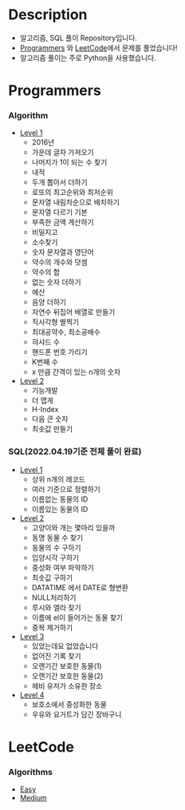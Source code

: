 # Description
  - 알고리즘, SQL 풀이 Repository입니다.
  - [Programmers](https://programmers.co.kr/) 와 [LeetCode](https://leetcode.com/)에서 문제를 풀었습니다!
  - 알고리즘 풀이는 주로 Python을 사용했습니다.

# Programmers
 ### Algorithm
  - [Level 1](https://github.com/KanuKim97/Algorithm/tree/main/level1)
    - 2016년
    - 가운데 글자 가져오기
    - 나머지가 1이 되는 수 찾기 
    - 내적
    - 두개 뽑아서 더하기
    - 로또의 최고순위와 최저순위
    - 문자열 내림차순으로 배치하기 
    - 문자열 다르기 기본
    - 부족한 금액 계산하기
    - 비밀지고
    - 소수찾기
    - 숫자 문자열과 영단어
    - 약수의 개수와 덧셈
    - 약수의 합
    - 없는 숫자 더하기
    - 예산
    - 음양 더하기
    - 자연수 뒤집어 배열로 만들기
    - 직사각형 별찍기
    - 최대공약수, 최소공배수
    - 햐샤드 수
    - 핸드폰 번호 가리기
    - K번째 수 
    - x 만큼 간격이 있는 n개의 숫자 
  - [Level 2](https://github.com/KanuKim97/Algorithm/tree/main/level2)
    - 기능개발
    - 더 맵게
    - H-Index
    - 다음 큰 숫자
    - 최솟값 만들기
### SQL(2022.04.19기준 전체 풀이 완료)
  - [Level 1](https://github.com/KanuKim97/Algorithm/tree/main/sql/level1)
    - 상위 n개의 레코드 
    - 여러 기준으로 정렬하기 
    - 이름없는 동물의 ID 
    - 이름있는 동물의 ID
  - [Level 2](https://github.com/KanuKim97/Algorithm/tree/main/sql/level2)
    - 고양이와 개는 몇마리 있을까
    - 동명 동물 수 찾기
    - 동물의 수 구하기
    - 입양시각 구하기
    - 중성화 여부 파악하기
    - 최솟값 구하기
    - DATATIME 에서 DATE로 형변환
    - NULL처리하기
    - 루시와 엘라 찾기
    - 이름에 el이 들어가는 동물 찾기
    - 중복 제거하기
  - [Level 3](https://github.com/KanuKim97/Algorithm/tree/main/sql/level3)
    - 있었는데요 없었습니다
    - 없어진 기록 찾기
    - 오랜기간 보호한 동물(1)
    - 오랜기간 보호한 동물(2)
    - 헤비 유저가 소유한 장소
  - [Level 4](https://github.com/KanuKim97/Algorithm/tree/main/sql/level4)
    - 보호소에서 중성화한 동물
    - 우유와 요거트가 담긴 장바구니 

# LeetCode
 ### Algorithms
 - [Easy](https://github.com/KanuKim97/Algorithm/tree/main/leetCode/Easy)
 - [Medium](https://github.com/KanuKim97/Algorithm/tree/main/leetCode/Medium)
